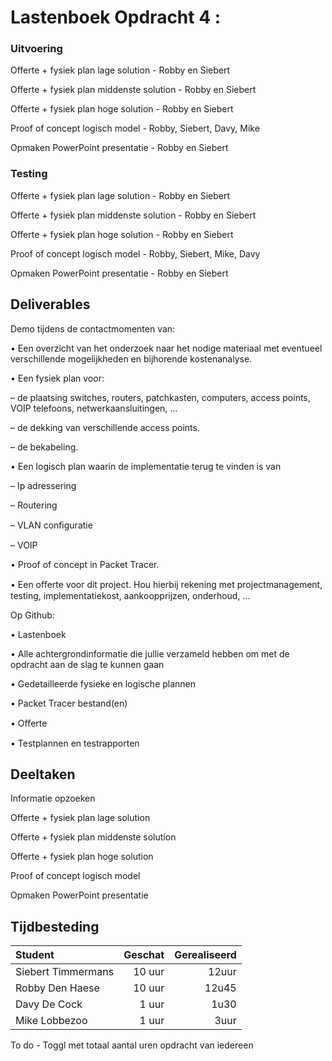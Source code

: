 # Lastenboek Opdracht 4 : 

### Uitvoering ###
Offerte +  fysiek plan lage solution - Robby en Siebert

Offerte +  fysiek plan middenste solution - Robby en Siebert

Offerte +  fysiek plan hoge solution - Robby en Siebert

Proof of concept logisch model - Robby, Siebert, Davy, Mike

Opmaken PowerPoint presentatie - Robby en Siebert

### Testing ###
Offerte +  fysiek plan lage solution - Robby en Siebert

Offerte +  fysiek plan middenste solution - Robby en Siebert

Offerte +  fysiek plan hoge solution - Robby en Siebert

Proof of concept logisch model - Robby, Siebert, Mike, Davy

Opmaken PowerPoint presentatie - Robby en Siebert

## Deliverables
Demo tijdens de contactmomenten van:

• Een overzicht van het onderzoek naar het nodige materiaal met eventueel verschillende mogelijkheden en bijhorende kostenanalyse.

• Een fysiek plan voor:


– de plaatsing switches, routers, patchkasten, computers, access points, VOIP telefoons, netwerkaansluitingen, …

– de dekking van verschillende access points.

– de bekabeling.

• Een logisch plan waarin de implementatie terug te vinden is van

– Ip adressering

– Routering

– VLAN conﬁguratie

– VOIP

• Proof of concept in Packet Tracer.

• Een oﬀerte voor dit project. Hou hierbij rekening met projectmanagement, 
testing, implementatiekost, aankoopprijzen, onderhoud, …

Op Github:

• Lastenboek

• Alle achtergrondinformatie die jullie verzameld hebben om met de opdracht aan 
de slag te kunnen gaan

• Gedetailleerde fysieke en logische plannen

• Packet Tracer bestand(en)

• Oﬀerte

• Testplannen en testrapporten

## Deeltaken
Informatie opzoeken

Offerte +  fysiek plan lage solution

Offerte +  fysiek plan middenste solution

Offerte +  fysiek plan hoge solution

Proof of concept logisch model

Opmaken PowerPoint presentatie







## Tijdbesteding

| Student  | Geschat | Gerealiseerd |
| :---     |    ---: |         ---: |
| Siebert Timmermans |   10  uur     |      12uur     |
| Robby Den Haese|    10  uur   |      12u45         |
| Davy De Cock |     1 uur    |       1u30      |
| Mike Lobbezoo |   1 uur     |       3uur      |

To do - Toggl met totaal aantal uren opdracht van iedereen
